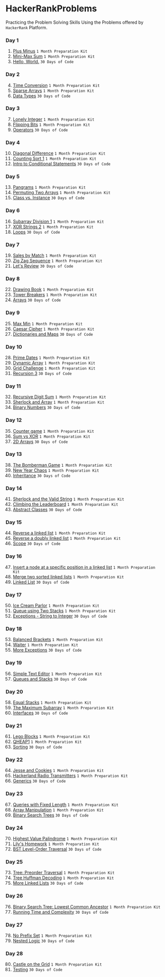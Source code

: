 # HackerRankProblems
Practicing the Problem Solving Skills Using the Problems offered by `HackerRank` Platform.

### Day 1

1. [Plus Minus](1%20Month%20Preparation%20Kit/Week%201/Day%201/Plus%20Minus.cpp) `1 Month Preparation Kit`
2. [Mini-Max Sum](1%20Month%20Preparation%20Kit/Week%201/Day%201/Mini-Max%20Sum.cpp) `1 Month Preparation Kit`
3. [Hello, World.](30%20Days%20of%20Code/First%2010%20Days/Day%201/Hello%20World.java) `30 Days of Code`

### Day 2

4. [Time Conversion](1%20Month%20Preparation%20Kit/Week%201/Day%202/Time%20Conversion.cpp) `1 Month Preparation Kit`
5. [Sparse Arrays](1%20Month%20Preparation%20Kit/Week%201/Day%202/Sparse%20Arrays.cpp) `1 Month Preparation Kit`
6. [Data Types](30%20Days%20of%20Code/First%2010%20Days/Day%202/Data%20Types.java) `30 Days of Code`

### Day 3

7. [Lonely Integer](1%20Month%20Preparation%20Kit/Week%201/Day%203/Lonely%20Integer.cpp) `1 Month Preparation Kit`
8. [Flipping Bits](1%20Month%20Preparation%20Kit/Week%201/Day%203/Flipping%20Bits.cpp) `1 Month Preparation Kit`
9. [Operators](30%20Days%20of%20Code/First%2010%20Days/Day%203/Operators.java) `30 Days of Code`


### Day 4

10. [Diagonal Difference](1%20Month%20Preparation%20Kit/Week%201/Day%204/Diagonal%20Difference.cpp) `1 Month Preparation Kit`
11. [Counting Sort 1](1%20Month%20Preparation%20Kit/Week%201/Day%204/Counting%20Sort%201.cpp) `1 Month Preparation Kit`
12. [Intro to Conditional Statements](30%20Days%20of%20Code/First%2010%20Days/Day%204/Intro%20to%20Conditional%20Statements.java) `30 Days of Code`

### Day 5

13. [Pangrams](1%20Month%20Preparation%20Kit/Week%201/Day%205/Pangrams.cpp) `1 Month Preparation Kit`
14. [Permuting Two Arrays](1%20Month%20Preparation%20Kit/Week%201/Day%205/Permuting%20Two%20Arrays.cpp) `1 Month Preparation Kit`
15. [Class vs. Instance](30%20Days%20of%20Code/First%2010%20Days/Day%205/Class%20vs.%20Instance.java) `30 Days of Code`

### Day 6

16. [Subarray Division 1](1%20Month%20Preparation%20Kit/Week%201/Day%206/Subarray%20Division%201.cpp) `1 Month Preparation Kit`
17. [XOR Strings 2](1%20Month%20Preparation%20Kit/Week%201/Day%206/XOR%20Strings%202.cpp) `1 Month Preparation Kit`
18. [Loops](30%20Days%20of%20Code/First%2010%20Days/Day%206/Loops.java) `30 Days of Code`

### Day 7

19. [Sales by Match](1%20Month%20Preparation%20Kit/Week%202/Day%207/Sales%20by%20Match.cpp) `1 Month Preparation Kit`
20. [Zig Zag Sequence](1%20Month%20Preparation%20Kit/Week%202/Day%207/Zig%20Zag%20Sequence.cpp) `1 Month Preparation Kit`
21. [Let's Review](30%20Days%20of%20Code/First%2010%20Days/Day%207/Let's%20Review.java) `30 Days of Code`

### Day 8

22. [Drawing Book](1%20Month%20Preparation%20Kit/Week%202/Day%208/Drawing%20Book.cpp) `1 Month Preparation Kit`
23. [Tower Breakers](1%20Month%20Preparation%20Kit/Week%202/Day%208/Tower%20Breakers.cpp) `1 Month Preparation Kit`
24. [Arrays](30%20Days%20of%20Code/First%2010%20Days/Day%208/Arrays.java) `30 Days of Code`

### Day 9

25. [Max Min](1%20Month%20Preparation%20Kit/Week%202/Day%209/Max%20Min.cpp) `1 Month Preparation Kit`
26. [Caesar Cipher](1%20Month%20Preparation%20Kit/Week%202/Day%209/Caesar%20Cipher.cpp) `1 Month Preparation Kit`
27. [Dictionaries and Maps](30%20Days%20of%20Code/First%2010%20Days/Day%209/Dictionaries%20and%20Maps.java) `30 Days of Code`

### Day 10

28. [Prime Dates](1%20Month%20Preparation%20Kit/Week%202/Day%2010/Prime%20Dates.cpp) `1 Month Preparation Kit`
29. [Dynamic Array](1%20Month%20Preparation%20Kit/Week%202/Day%2010/Dynamic%20Array.cpp) `1 Month Preparation Kit`
30. [Grid Challenge](1%20Month%20Preparation%20Kit/Week%202/Day%2010/Grid%20Challenge.cpp) `1 Month Preparation Kit`
31. [Recursion 3](30%20Days%20of%20Code/First%2010%20Days/Day%2010/Recursion%203.java) `30 Days of Code`

### Day 11

32. [Recursive Digit Sum](1%20Month%20Preparation%20Kit/Week%202/Day%2011/Recursive%20Digit%20Sum.cpp) `1 Month Preparation Kit`
33. [Sherlock and Array](1%20Month%20Preparation%20Kit/Week%202/Day%2011/Sherlock%20and%20Array.cpp) `1 Month Preparation Kit`
34. [Binary Numbers](30%20Days%20of%20Code/Second%2010%20Days/Day%2011/Binary%20Numbers.java) `30 Days of Code`

### Day 12

35. [Counter game](1%20Month%20Preparation%20Kit/Week%202/Day%2012/Counter%20game.cpp) `1 Month Preparation Kit`
36. [Sum vs XOR](1%20Month%20Preparation%20Kit/Week%202/Day%2012/Sum%20vs%20XOR.cpp) `1 Month Preparation Kit`
37. [2D Arrays](30%20Days%20of%20Code/Second%2010%20Days/Day%2012/2D%20Arrays.java) `30 Days of Code`

### Day 13

38. [The Bomberman Game](1%20Month%20Preparation%20Kit/Week%203/Day%2013/The%20Bomberman%20Game.cpp) `1 Month Preparation Kit`
39. [New Year Chaos](1%20Month%20Preparation%20Kit/Week%203/Day%2013/New%20Year%20Chaos.cpp) `1 Month Preparation Kit`
40. [Inheritance](30%20Days%20of%20Code/Second%2010%20Days/Day%2013/Inheritance.java) `30 Days of Code`

### Day 14

41. [Sherlock and the Valid String](1%20Month%20Preparation%20Kit/Week%203/Day%2014/Sherlock%20and%20the%20Valid%20String.cpp) `1 Month Preparation Kit`
42. [Climbing the Leaderboard](1%20Month%20Preparation%20Kit/Week%203/Day%2014/Climbing%20the%20Leaderboard.cpp) `1 Month Preparation Kit`
43. [Abstract Classes](30%20Days%20of%20Code/Second%2010%20Days/Day%2014/Abstract%20Classes.java) `30 Days of Code`

### Day 15

44. [Reverse a linked list](1%20Month%20Preparation%20Kit/Week%203/Day%2015/Reverse%20a%20linked%20list.cpp) `1 Month Preparation Kit`
45. [Reverse a doubly linked list](1%20Month%20Preparation%20Kit/Week%203/Day%2015/Reverse%20a%20doubly%20linked%20list.cpp) `1 Month Preparation Kit`
46. [Scope](30%20Days%20of%20Code/Second%2010%20Days/Day%2015/Scope.java) `30 Days of Code`

### Day 16
47. [Insert a node at a specific position in a linked list](1%20Month%20Preparation%20Kit/Week%203/Day%2016/Insert%20a%20node%20at%20a%20specific%20position%20in%20a%20linked%20list.cpp) `1 Month Preparation Kit`
48. [Merge two sorted linked lists](1%20Month%20Preparation%20Kit/Week%203/Day%2016/Merge%20two%20sorted%20linked%20lists.cpp) `1 Month Preparation Kit`
49. [Linked List](30%20Days%20of%20Code/Second%2010%20Days/Day%2016/Linked%20List.java) `30 Days of Code`

### Day 17

50. [Ice Cream Parlor](1%20Month%20Preparation%20Kit/Week%203/Day%2017/Ice%20Cream%20Parlor.cpp) `1 Month Preparation Kit`
51. [Queue using Two Stacks](1%20Month%20Preparation%20Kit/Week%203/Day%2017/Queue%20using%20Two%20Stacks.cpp) `1 Month Preparation Kit`
52. [Exceptions - String to Integer](30%20Days%20of%20Code/Second%2010%20Days/Day%2017/Exceptions%20-%20String%20to%20Integer.java) `30 Days of Code`

### Day 18

53. [Balanced Brackets](1%20Month%20Preparation%20Kit/Week%203/Day%2018/Balanced%20Brackets.cpp) `1 Month Preparation Kit`
54. [Waiter](1%20Month%20Preparation%20Kit/Week%203/Day%2018/Waiter.cpp) `1 Month Preparation Kit`
55. [More Exceptions](30%20Days%20of%20Code/Second%2010%20Days/Day%2018/More%20Exceptions.java) `30 Days of Code`

### Day 19

56. [Simple Text Editor](1%20Month%20Preparation%20Kit/Week%203/Day%2019/Simple%20Text%20Editor.cpp) `1 Month Preparation Kit`
57. [Queues and Stacks](30%20Days%20of%20Code/Second%2010%20Days/Day%2019/Queues%20and%20Stacks.java) `30 Days of Code`

### Day 20

58. [Equal Stacks](1%20Month%20Preparation%20Kit/Week%204/Day%2020/Equal%20Stacks.cpp) `1 Month Preparation Kit`
59. [The Maximum Subarray](1%20Month%20Preparation%20Kit/Week%204/Day%2020/The%20Maximum%20Subarray.cpp) `1 Month Preparation Kit`
60. [Interfaces](30%20Days%20of%20Code/Second%2010%20Days/Day%2020/Interfaces.java) `30 Days of Code`

### Day 21

61. [Lego Blocks](1%20Month%20Preparation%20Kit/Week%204/Day%2021/Lego%20Blocks.cpp) `1 Month Preparation Kit`
62. [QHEAP1](1%20Month%20Preparation%20Kit/Week%204/Day%2021/QHEAP1.cpp) `1 Month Preparation Kit`
63. [Sorting](30%20Days%20of%20Code/Third%2010%20Days/Day%2021/Sorting.java) `30 Days of Code`

### Day 22

64. [Jesse and Cookies](1%20Month%20Preparation%20Kit/Week%204/Day%2022/Jesse%20and%20Cookies.cpp) `1 Month Preparation Kit`
65. [Hackerland Radio Transmitters](1%20Month%20Preparation%20Kit/Week%204/Day%2022/Hackerland%20Radio%20Transmitters.cpp) `1 Month Preparation Kit`
66. [Generics](30%20Days%20of%20Code/Third%2010%20Days/Day%2022/Generics.java) `30 Days of Code`

### Day 23

67. [Queries with Fixed Length](1%20Month%20Preparation%20Kit/Week%204/Day%2023/Queries%20with%20Fixed%20Length.cpp) `1 Month Preparation Kit`
68. [Array Manipulation](1%20Month%20Preparation%20Kit/Week%204/Day%2023/Array%20Manipulation.cpp) `1 Month Preparation Kit`
69. [Binary Search Trees](30%20Days%20of%20Code/Third%2010%20Days/Day%2023/Binary%20Search%20Trees.java) `30 Days of Code`


### Day 24

70. [Highest Value Palindrome](1%20Month%20Preparation%20Kit/Week%204/Day%2024/Highest%20Value%20Palindrome.cpp) `1 Month Preparation Kit`
71. [Lily's Homework](1%20Month%20Preparation%20Kit/Week%204/Day%2024/Lily's%20Homework.java) `1 Month Preparation Kit`
72. [BST Level-Order Traversal](30%20Days%20of%20Code/Third%2010%20Days/Day%2024/BST%20Level-Order%20Traversal.java) `30 Days of Code`

### Day 25

73. [Tree: Preorder Traversal](1%20Month%20Preparation%20Kit/Week%204/Day%2025/Tree-%20Preorder%20Traversal.java) `1 Month Preparation Kit`
74. [Tree Huffman Decoding](1%20Month%20Preparation%20Kit/Week%204/Day%2025/Tree%20Huffman%20Decoding.java) `1 Month Preparation Kit`
75. [More Linked Lists](30%20Days%20of%20Code/Third%2010%20Days/Day%2025/More%20Linked%20Lists.java) `30 Days of Code`

### Day 26

76. [Binary Search Tree: Lowest Common Ancestor](1%20Month%20Preparation%20Kit/Week%204/Day%2026/Binary%20Search%20Tree-%20Lowest%20Common%20Ancestor.cpp) `1 Month Preparation Kit`
77. [Running Time and Complexity](30%20Days%20of%20Code/Third%2010%20Days/Day%2026/Running%20Time%20and%20Complexity.java) `30 Days of Code`

### Day 27

78. [No Prefix Set](1%20Month%20Preparation%20Kit/Week%204/Day%2027/No%20Prefix%20Set.java) `1 Month Preparation Kit`
79. [Nested Logic](30%20Days%20of%20Code/Third%2010%20Days/Day%2027/Nested%20Logic.java) `30 Days of Code`

### Day 28

80. [Castle on the Grid](1%20Month%20Preparation%20Kit/Week%204/Day%2028/Castle%20on%20the%20Grid.java) `1 Month Preparation Kit`
81. [Testing](30%20Days%20of%20Code/Third%2010%20Days/Day%2028/Testing.java) `30 Days of Code`

